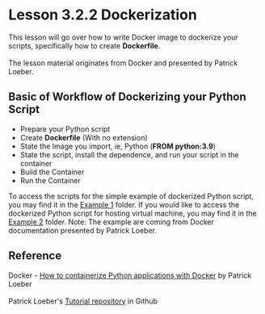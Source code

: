 # Lesson 3.2.2 Dockerization
This lesson will go over how to write Docker image to dockerize your scripts, specifically how to create <b>Dockerfile</b>.
<br><br>
The lesson material originates from Docker and presented by Patrick Loeber.

## Basic of Workflow of Dockerizing your Python Script
<ul>
	<li>Prepare your Python script</li>
	<li>Create <b>Dockerfile</b> (With no extension)</li>
	<li>State the Image you import, ie, Python (<b>FROM python:3.9</b>)</li>
	<li>State the script, install the dependence, and run your script in the container</li>
	<li>Build the Container</li>
	<li>Run the Container</li>
</ul>
To access the scripts for the simple example of dockerized Python script, you may find it in the <a href="https://github.com/jacquessham/shell_basic/tree/main/ch3/lesson2/dockerization/ex1">Example 1</a> folder. If you would like to access the dockerized Python script for hosting virtual machine, you may find it in the <a href="https://github.com/jacquessham/shell_basic/tree/main/ch3/lesson2/dockerization/ex2">Example 2</a> folder. Note: The example are coming from Docker documentation presented by Patrick Loeber.

## Reference
Docker - <a href="https://www.youtube.com/watch?v=0UG2x2iWerk&t=4s">How to containerize Python applications with Docker</a> by Patrick Loeber
<br><br>
Patrick Loeber's <a href="https://github.com/patrickloeber/python-docker-tutorial/blob/main/example2/.dockerignore">Tutorial repository</a> in Github